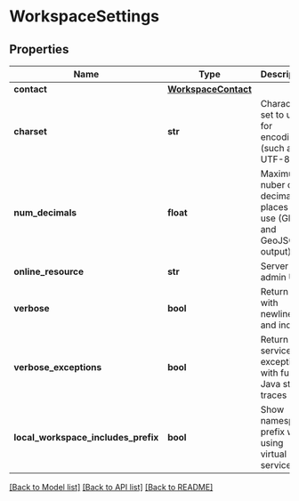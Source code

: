 # WorkspaceSettings

## Properties
Name | Type | Description | Notes
------------ | ------------- | ------------- | -------------
**contact** | [**WorkspaceContact**](WorkspaceContact.md) |  | [optional] 
**charset** | **str** | Character set to use for encoding (such as UTF-8) | [optional] 
**num_decimals** | **float** | Maximum nuber of decimal places to use (GML and GeoJSON output) | [optional] 
**online_resource** | **str** | Server admin URL | [optional] 
**verbose** | **bool** | Return XML with newlines and indents | [optional] 
**verbose_exceptions** | **bool** | Return service exceptions with full Java stack traces | [optional] 
**local_workspace_includes_prefix** | **bool** | Show namespace prefix when using virtual service | [optional] 

[[Back to Model list]](../README.md#documentation-for-models) [[Back to API list]](../README.md#documentation-for-api-endpoints) [[Back to README]](../README.md)

